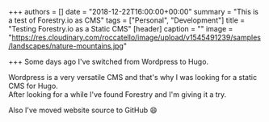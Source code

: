 +++
authors = []
date = "2018-12-22T16:00:00+00:00"
summary = "This is a test of Forestry.io as CMS"
tags = ["Personal", "Development"]
title = "Testing Forestry.io as a Static CMS"
[header]
caption = ""
image = "https://res.cloudinary.com/roccatello/image/upload/v1545491239/samples/landscapes/nature-mountains.jpg"

+++
Some days ago I've switched from Wordpress to Hugo.

Wordpress is a very versatile CMS and that's why I was looking for a static CMS for Hugo.  
After looking for a while I've found Forestry and I'm giving it a try.

Also I've moved website source to GitHub :smile: